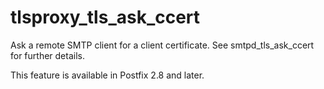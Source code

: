 # tlsproxy_tls_ask_ccert 

 Ask a remote SMTP client for a client certificate. See
smtpd_tls_ask_ccert for further details. 

 This feature is available in Postfix 2.8 and later. 


